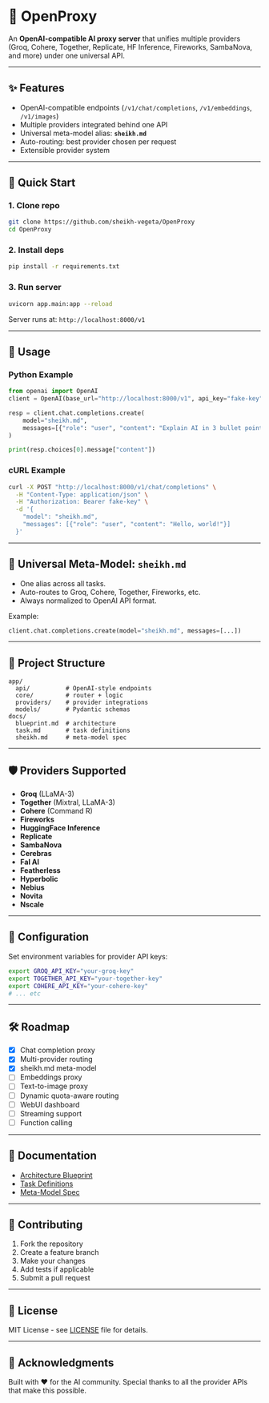 # 🔮 OpenProxy

An **OpenAI-compatible AI proxy server** that unifies multiple providers (Groq, Cohere, Together, Replicate, HF Inference, Fireworks, SambaNova, and more) under one universal API.

---

## ✨ Features

- OpenAI-compatible endpoints (`/v1/chat/completions`, `/v1/embeddings`, `/v1/images`)
- Multiple providers integrated behind one API
- Universal meta-model alias: **`sheikh.md`**
- Auto-routing: best provider chosen per request
- Extensible provider system

---

## 🚀 Quick Start

### 1. Clone repo
```bash
git clone https://github.com/sheikh-vegeta/OpenProxy
cd OpenProxy
```

### 2. Install deps
```bash
pip install -r requirements.txt
```

### 3. Run server
```bash
uvicorn app.main:app --reload
```

Server runs at: `http://localhost:8000/v1`

---

## 🔑 Usage

### Python Example

```python
from openai import OpenAI
client = OpenAI(base_url="http://localhost:8000/v1", api_key="fake-key")

resp = client.chat.completions.create(
    model="sheikh.md",
    messages=[{"role": "user", "content": "Explain AI in 3 bullet points"}]
)

print(resp.choices[0].message["content"])
```

### cURL Example

```bash
curl -X POST "http://localhost:8000/v1/chat/completions" \
  -H "Content-Type: application/json" \
  -H "Authorization: Bearer fake-key" \
  -d '{
    "model": "sheikh.md",
    "messages": [{"role": "user", "content": "Hello, world!"}]
  }'
```

---

## 🧞 Universal Meta-Model: `sheikh.md`

- One alias across all tasks.
- Auto-routes to Groq, Cohere, Together, Fireworks, etc.
- Always normalized to OpenAI API format.

Example:

```python
client.chat.completions.create(model="sheikh.md", messages=[...])
```

---

## 📂 Project Structure

```
app/
  api/          # OpenAI-style endpoints
  core/         # router + logic
  providers/    # provider integrations
  models/       # Pydantic schemas
docs/
  blueprint.md  # architecture
  task.md       # task definitions
  sheikh.md     # meta-model spec
```

---

## 🛡 Providers Supported

- **Groq** (LLaMA-3)
- **Together** (Mixtral, LLaMA-3)
- **Cohere** (Command R)
- **Fireworks**
- **HuggingFace Inference**
- **Replicate**
- **SambaNova**
- **Cerebras**
- **Fal AI**
- **Featherless**
- **Hyperbolic**
- **Nebius**
- **Novita**
- **Nscale**

---

## 🔧 Configuration

Set environment variables for provider API keys:

```bash
export GROQ_API_KEY="your-groq-key"
export TOGETHER_API_KEY="your-together-key"
export COHERE_API_KEY="your-cohere-key"
# ... etc
```

---

## 🛠 Roadmap

- [x] Chat completion proxy
- [x] Multi-provider routing
- [x] sheikh.md meta-model
- [ ] Embeddings proxy
- [ ] Text-to-image proxy
- [ ] Dynamic quota-aware routing
- [ ] WebUI dashboard
- [ ] Streaming support
- [ ] Function calling

---

## 📖 Documentation

- [Architecture Blueprint](docs/blueprint.md)
- [Task Definitions](docs/task.md)
- [Meta-Model Spec](docs/sheikh.md)

---

## 🤝 Contributing

1. Fork the repository
2. Create a feature branch
3. Make your changes
4. Add tests if applicable
5. Submit a pull request

---

## 📄 License

MIT License - see [LICENSE](LICENSE) file for details.

---

## 🙏 Acknowledgments

Built with ❤️ for the AI community. Special thanks to all the provider APIs that make this possible.